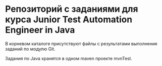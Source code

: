 # Репозиторий с заданиями для курса Junior Test Automation Engineer in Java

В корневом каталоге присутствуют файлы с результатами выполнения заданий по модулю Git.

Задания по Java хранятся в одном maven проекте mvnTest.
